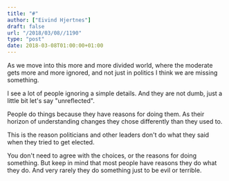 ```yaml
---
title: "#"
author: ["Eivind Hjertnes"]
draft: false
url: "/2018/03/08//1190"
type: "post"
date: 2018-03-08T01:00:00+01:00
---
```


As we move into this more and more divided world, where the moderate
gets more and more ignored, and not just in politics I think we are
missing something.

I see a lot of people ignoring a simple details. And they are not dumb,
just a little bit let's say "unreflected".

People do things because they have reasons for doing them. As their
horizon of understanding changes they chose differently than they used
to.

This is the reason politicians and other leaders don't do what they said
when they tried to get elected.

You don't need to agree with the choices, or the reasons for doing
something. But keep in mind that most people have reasons they do what
they do. And very rarely they do something just to be evil or terrible.
